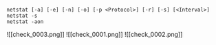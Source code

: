 ```echo
netstat [-a] [-e] [-n] [-o] [-p <Protocol>] [-r] [-s] [<Interval>]
netstat -s
netstat -aon
```

![[check_0003.png]]
![[check_0001.png]]
![[check_0002.png]]

